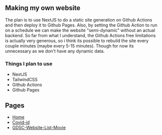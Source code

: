 ## Making my own website
The plan is to use NextJS to do a static site generation on Github Actions and then deploy it to Github Pages. Also, by setting the Github Action to run on a schedule we can make the website "semi-dynamic" without an actual backend. So far from what I understand, the Github Actions free limitations is actually very generous, so i think its possible to rebuild the site every couple minutes (maybe every 5-15 minutes). Though for now its unnecessary as we don't have any dynamic data.


### Things I plan to use
- NextJS
- TailwindCSS
- Github Actions
- Github Pages

## Pages
- [Home](https://misaalanshori.github.io/)
- [Covid-id](https://misaalanshori.github.io/covid-id)
- [GDSC-Website-List-Movie](https://github.com/misaalanshori/GDSC-Website-List-Movie)